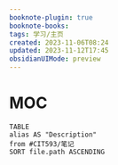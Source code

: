 ```yaml
---
booknote-plugin: true
booknote-books: 
tags: 学习/主页
created: 2023-11-06T08:24
updated: 2023-11-12T17:45
obsidianUIMode: preview
---
```


# MOC
```dataview
TABLE 
alias AS "Description"
from #CIT593/笔记
SORT file.path ASCENDING
```

